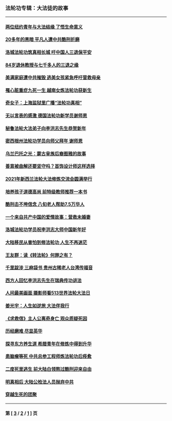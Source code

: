 ### 法轮功专辑：大法徒的故事
---
#### [两位纽约青年与大法结缘 了悟生命意义](../../pages/nf1147481/n14002785.md?06160430) 
#### [20多年的黑暗 平凡人遭中共酷刑折磨](../../pages/nf1147481/n13997976.md?06160430) 
#### [洛城法轮功筑真相长城 吁中国人三退保平安](../../pages/nf1147481/n13892471.md?06160430) 
#### [84岁退休教授与七千多人的三退之缘](../../pages/nf1147481/n13796650.md?06160430) 
#### [美满家庭遭中共摧毁 逃美女孩紧急呼吁营救母亲](../../pages/nf1147481/n13792859.md?06160430) 
#### [罹心脏重症九死一生 越南女炼法轮功获新生](../../pages/nf1147481/n13732766.md?06160430) 
#### [奇女子：上海监狱里广播“法轮功真相”](../../pages/nf1147481/n13726443.md?06160430) 
#### [无以言表的感激 德国法轮功新学员谢师恩](../../pages/nf1147481/n13543790.md?06160430) 
#### [秘鲁法轮大法弟子向李洪志先生恭贺新年](../../pages/nf1147481/n13540182.md?06160430) 
#### [密西根州法轮功学员向师父拜年 谢师恩](../../pages/nf1147481/n13538183.md?06160430) 
#### [乌兰巴托之光：蒙古皇族后裔图雅的故事](../../pages/nf1147481/n13155759.md?06160430) 
#### [善意被曲解还要坚守吗？首饰设计师这样选择](../../pages/nf1147481/n13077575.md?06160430) 
#### [2021年新西兰法轮大法修炼交流会圆满举行](../../pages/nf1147481/n13033149.md?06160430) 
#### [培养孩子道德高尚 前特级教师推荐一本书](../../pages/nf1147481/n12938640.md?06160430) 
#### [酷刑击不垮信念 八旬老人帮助7.5万华人](../../pages/nf1147481/n12880712.md?06160430) 
#### [一个来自共产中国的爱情故事：营救未婚妻](../../pages/nf1147481/n12778386.md?06160430) 
#### [洛城法轮功学员祝李洪志大师中国新年好](../../pages/nf1147481/n12724685.md?06160430) 
#### [大陆移民从害怕到修法轮功 人生不再迷茫](../../pages/nf1147481/n12414325.md?06160430) 
#### [王友群：读《转法轮》何罪之有？](../../pages/nf1147481/n12408647.md?06160430) 
#### [千里跋涉 三麻袋书 贵州古稀老人台湾传福音](../../pages/nf1147481/n12198750.md?06160430) 
#### [西方人回忆李洪志先生在瑞典传功讲法](../../pages/nf1147481/n12099607.md?06160430) 
#### [人间最美画面 摄影师看513世界法轮大法日](../../pages/nf1147481/n12094118.md?06160430) 
#### [姜光宇：人生如逆旅 大法伴我行](../../pages/nf1147481/n12088664.md?06160430) 
#### [《求救信》主人公离奇身亡 观众质疑死因](../../pages/nf1147481/n11845215.md?06160430) 
#### [历经磨难 尽显英华](../../pages/nf1147481/n11723297.md?06160430) 
#### [探寻东方养生道 希腊青年在修炼中得到升华](../../pages/nf1147481/n11494502.md?06160430) 
#### [患脑瘤等死 中共总参工程师炼法轮功后痊愈](../../pages/nf1147481/n11466682.md?06160430) 
#### [二度死里逃生 前大陆白领熬过酷刑迎来自由](../../pages/nf1147481/n11368594.md?06160430) 
#### [明真相后 大陆公检法人员抛弃中共](../../pages/nf1147481/n11358618.md?06160430) 
#### [穿越生死的团聚](../../pages/nf1147481/n11258922.md?06160430) 

---
#### 第 [ [3](./3.md?06160430) / [2](./2.md?06160430) / [1](./1.md?06160430) ] 页
